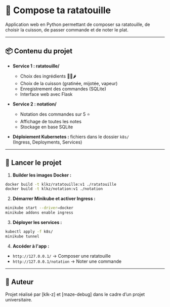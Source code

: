 
# 🍲 Compose ta ratatouille

Application web en Python permettant de composer sa ratatouille, de choisir la cuisson, de passer commande et de noter le plat.

---

## 📦 Contenu du projet

- **Service 1 : ratatouille/**
  - Choix des ingrédients 🥒🍆🌶️
  - Choix de la cuisson (gratinée, mijotée, vapeur)
  - Enregistrement des commandes (SQLite)
  - Interface web avec Flask

- **Service 2 : notation/**
  - Notation des commandes sur 5 ⭐
  - Affichage de toutes les notes
  - Stockage en base SQLite

- **Déploiement Kubernetes :** fichiers dans le dossier `k8s/`  
  (Ingress, Deployments, Services)

---

## 🚀 Lancer le projet

1. **Builder les images Docker :**

```bash
docker build -t klkz/ratatouille:v1 ./ratatouille
docker build -t klkz/notation:v1 ./notation
```

2. **Démarrer Minikube et activer Ingress :**

```bash
minikube start --driver=docker
minikube addons enable ingress
```

3. **Déployer les services :**

```bash
kubectl apply -f k8s/
minikube tunnel
```

4. **Accéder à l'app :**
- `http://127.0.0.1/` → Composer une ratatouille  
- `http://127.0.0.1/notation` → Noter une commande

---

## 👤 Auteur

Projet réalisé par [klk-z] et [maze-debug] dans le cadre d’un projet universitaire.
